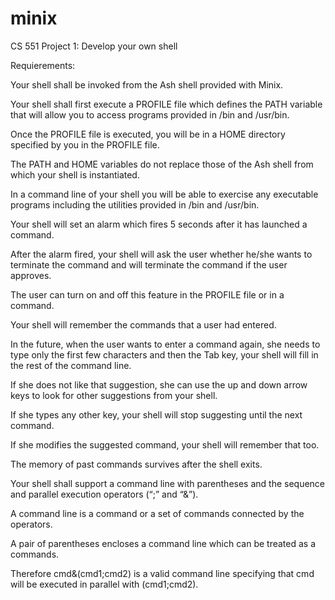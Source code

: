 # minix

CS 551 Project 1: Develop your own shell

Requierements:

Your shell shall be invoked from the Ash shell provided with Minix.

Your shell shall first execute a PROFILE file which defines the PATH variable 
that will allow you to access programs provided in /bin and /usr/bin. 

Once the PROFILE file is executed, you will be in a HOME directory specified by you in the PROFILE file. 

The PATH and HOME variables do not replace those of the Ash shell from which your shell is instantiated. 

In a command line of your shell you will be able to exercise any executable programs including 
the utilities provided in /bin and /usr/bin. 

Your shell will set an alarm which fires 5 seconds after it has launched a command. 

After the alarm fired, your shell will ask the user whether he/she wants to terminate 
the command and will terminate the command if the user approves. 

The user can turn on and off this feature in the PROFILE file or in a command.

Your shell will remember the commands that a user had entered. 

In the future, when the user wants to enter a command again, 
she needs to type only the first few characters and then the Tab key, 
your shell will fill in the rest of the command line. 

If she does not like that suggestion, she can use the up and down arrow keys 
to look for other suggestions from your shell. 

If she types any other key, your shell will stop suggesting until the next command. 

If she modifies the suggested command, your shell will remember that too. 

The memory of past commands survives after the shell exits.

Your shell shall support a command line with parentheses and the sequence 
and parallel execution operators (“;” and “&”). 

A command line is a command or a set of commands connected by the operators. 

A pair of parentheses encloses a command line which can be treated as a commands. 

Therefore cmd&(cmd1;cmd2) is a valid command line specifying that cmd will be executed in parallel with (cmd1;cmd2).
